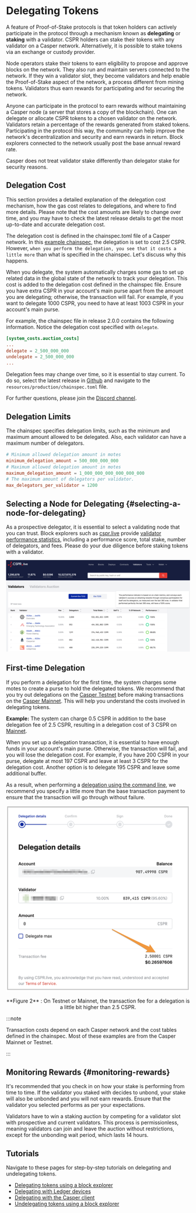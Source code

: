 # Delegating Tokens

A feature of Proof-of-Stake protocols is that token holders can actively participate in the protocol through a mechanism known as **delegating** or **staking** with a validator. CSPR holders can stake their tokens with any validator on a Casper network. Alternatively, it is possible to stake tokens via an exchange or custody provider.

Node operators stake their tokens to earn eligibility to propose and approve blocks on the network. They also run and maintain servers connected to the network. If they win a validator slot, they become validators and help enable the Proof-of-Stake aspect of the network, a process different from mining tokens. Validators thus earn rewards for participating and for securing the network.

Anyone can participate in the protocol to earn rewards without maintaining a Casper node (a server that stores a copy of the blockchain). One can delegate or allocate CSPR tokens to a chosen validator on the network. Validators retain a percentage of the rewards generated from staked tokens. Participating in the protocol this way, the community can help improve the network's decentralization and security and earn rewards in return. Block explorers connected to the network usually post the base annual reward rate.

Casper does not treat validator stake differently than delegator stake for security reasons.

## Delegation Cost

This section provides a detailed explanation of the delegation cost mechanism, how the gas cost relates to delegations, and where to find more details. Please note that the cost amounts are likely to change over time, and you may have to check the latest release details to get the most up-to-date and accurate delegation cost.

The delegation cost is defined in the chainspec.toml file of a Casper network. In this [example chainspec](https://github.com/casper-network/casper-node/blob/release-2.0.0-rc1/resources/production/chainspec.toml), the delegation is set to cost 2.5 CSPR. However, `when you perform the delegation, you see that it costs a little more` than what is specified in the chainspec. Let's discuss why this happens.

When you delegate, the system automatically charges some gas to set up related data in the global state of the network to track your delegation. This cost is added to the delegation cost defined in the chainspec file. Ensure you have extra CSPR in your account's main purse apart from the amount you are delegating; otherwise, the transaction will fail. For example, if you want to delegate 1000 CSPR, you need to have at least 1003 CSPR in your account's main purse.

For example, the chainspec file in release 2.0.0 contains the following information. Notice the delegation cost specified with `delegate`.

```toml
[system_costs.auction_costs]
...
delegate = 2_500_000_000
undelegate = 2_500_000_000
...
```

Delegation fees may change over time, so it is essential to stay current. To do so, select the latest release in [Github](https://github.com/casper-network/casper-node) and navigate to the `resources/production/chainspec.toml` file.

For further questions, please join the [Discord channel](https://discord.com/invite/casperblockchain).

## Delegation Limits

The chainspec specifies delegation limits, such as the minimum and maximum amount allowed to be delegated. Also, each validator can have a maximum number of delegators.

```toml
# Minimum allowed delegation amount in motes
minimum_delegation_amount = 500_000_000_000
# Maximum allowed delegation amount in motes
maximum_delegation_amount = 1_000_000_000_000_000_000
# The maximum amount of delegators per validator.
max_delegators_per_validator = 1200
```

## Selecting a Node for Delegating {#selecting-a-node-for-delegating}

As a prospective delegator, it is essential to select a validating node that you can trust. Block explorers such as [cspr.live](https://cspr.live) provide [validator performance statistics](https://cspr.live/validators), including a performance score, total stake, number of delegators, and fees. Please do your due diligence before staking tokens with a validator.

![Validators](./delegating/1.validators.png) 

## First-time Delegation

If you perform a delegation for the first time, the system charges some motes to create a purse to hold the delegated tokens. We recommend that you try out delegations on the [Casper Testnet](https://testnet.cspr.live/) before making transactions on the [Casper Mainnet](https://cspr.live/). This will help you understand the costs involved in delegating tokens.

**Example:** The system can charge 0.5 CSPR in addition to the base delegation fee of 2.5 CSPR, resulting in a delegation cost of 3 CSPR on [Mainnet](https://cspr.live/).

When you set up a delegation transaction, it is essential to have enough funds in your account's main purse. Otherwise, the transaction will fail, and you will lose the delegation cost. For example, if you have 200 CSPR in your purse, delegate at most 197 CSPR and leave at least 3 CSPR for the delegation cost. Another option is to delegate 195 CSPR and leave some additional buffer.

As a result, when performing a [delegation using the command line](../developers/cli/delegate.md), we recommend you specify a little more than the base transaction payment to ensure that the transaction will go through without failure.

![**Figure 2** : On Testnet or Mainnet, the transaction fee for a delegation is a little bit higher than 2.5 CSPR.](./delegating/economic-delegationDetails.png)
<p align="center">
**Figure 2** : On Testnet or Mainnet, the transaction fee for a delegation is a little bit higher than 2.5 CSPR.
</p>

:::note

Transaction costs depend on each Casper network and the cost tables defined in the chainspec. Most of these examples are from the Casper Mainnet or Testnet.

:::

## Monitoring Rewards {#monitoring-rewards}

It's recommended that you check in on how your stake is performing from time to time. If the validator you staked with decides to unbond, your stake will also be unbonded and you will not earn rewards. Ensure that the validator you selected performs as per your expectations.

Validators have to win a staking auction by competing for a validator slot with prospective and current validators. This process is permissionless, meaning validators can join and leave the auction without restrictions, except for the unbonding wait period, which lasts 14 hours.

## Tutorials

Navigate to these pages for step-by-step tutorials on delegating and undelegating tokens.

- [Delegating tokens using a block explorer](./csprlive/delegate-ui.md)
- [Delegating with Ledger devices](./ledger/staking-ledger.md)
- [Delegating with the Casper client](../developers/cli/delegate.md)
- [Undelegating tokens using a block explorer](./csprlive/undelegate-ui.md)
